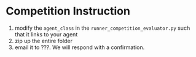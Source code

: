 # Competition Instruction

1. modify the `agent_class` in the `runner_competition_evaluator.py` such that it links to your agent
2. zip up the entire folder
3. email it to ???. We will respond with a confirmation.

